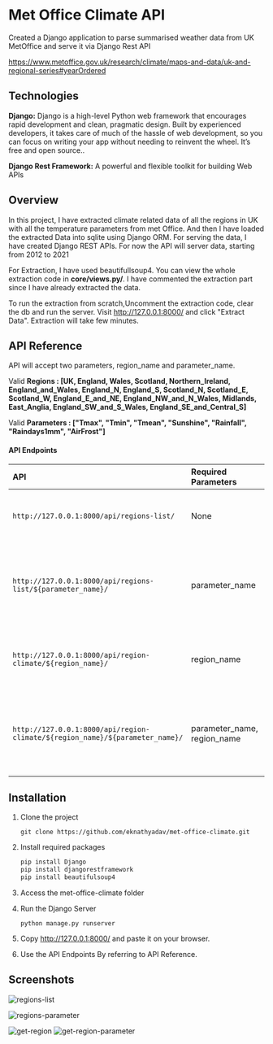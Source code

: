 # Met Office Climate API

Created a Django application to parse summarised weather data from UK MetOffice and serve it via Django Rest API

https://www.metoffice.gov.uk/research/climate/maps-and-data/uk-and-regional-series#yearOrdered

## Technologies

**Django:** Django is a high-level Python web framework that encourages rapid development and clean, pragmatic design. Built by experienced developers, it takes care of much of the hassle of web development, so you can focus on writing your app without needing to reinvent the wheel. It’s free and open source..

**Django Rest Framework:** A powerful and flexible toolkit for building Web APIs




## Overview

In this project, I have extracted climate related data of all the regions in UK with all the temperature parameters from met Office. And then I have loaded the extracted Data into sqlite using Django ORM. For serving the data, I have created Django REST APIs. For now the API will server data, starting from 2012 to 2021

For Extraction, I have used beautifullsoup4. You can view the whole extraction code in **core/views.py/**. 
I have commented the extraction part since I have already extracted the data.

To run the extraction from scratch,Uncomment the extraction code, clear the db and run the server. Visit http://127.0.0.1:8000/ and click "Extract Data". Extraction will take few minutes.



## API Reference

API will accept two parameters, region_name and parameter_name.

Valid **Regions : [UK,  England, Wales, Scotland, Northern_Ireland,
                   England_and_Wales, England_N, England_S, Scotland_N,
                   Scotland_E, Scotland_W, England_E_and_NE, England_NW_and_N_Wales,
                   Midlands, East_Anglia, England_SW_and_S_Wales, England_SE_and_Central_S]**

Valid **Parameters : ["Tmax", "Tmin", "Tmean", "Sunshine",
                      "Rainfall", "Raindays1mm", "AirFrost"]**


#### API Endpoints


| API | Required Parameters     | Description                       |
| :-------- | :------- | :-------------------------------- |
| `http://127.0.0.1:8000/api/regions-list/`      | None | To get all the climate related data of all the regions|
| `http://127.0.0.1:8000/api/regions-list/${parameter_name}/`      | parameter_name | To get climate related data of all the regions with parameter of choice|
| `http://127.0.0.1:8000/api/region-climate/${region_name}/`      | region_name | To get climate related data of a particular region|
| `http://127.0.0.1:8000/api/region-climate/${region_name}/${parameter_name}/`      | parameter_name, region_name | To get climate related data of a particular region with parameter of choice|

## Installation

1. Clone the project
    ```
    git clone https://github.com/eknathyadav/met-office-climate.git
    ```
2. Install required packages
    ```python
    pip install Django
    pip install djangorestframework
    pip install beautifulsoup4
    ```
3. Access the met-office-climate folder

4. Run the Django Server
    ```
    python manage.py runserver
    ```
5. Copy http://127.0.0.1:8000/ and paste it on your browser.

6. Use the API Endpoints By referring to API Reference.

## Screenshots
![regions-list](https://user-images.githubusercontent.com/48616375/176000583-729fbfb5-a801-4a49-94cb-de87116b1895.PNG)

![regions-parameter](https://user-images.githubusercontent.com/48616375/176000606-96dc2f87-2de6-419a-aacb-f1e3912a4a36.PNG)

![get-region](https://user-images.githubusercontent.com/48616375/176000616-845428f2-ffd4-4b78-9bcd-6c0e4d8ce095.PNG)
![get-region-parameter](https://user-images.githubusercontent.com/48616375/176000637-1815396f-1400-45b3-a377-f01bf6969392.PNG)




    
